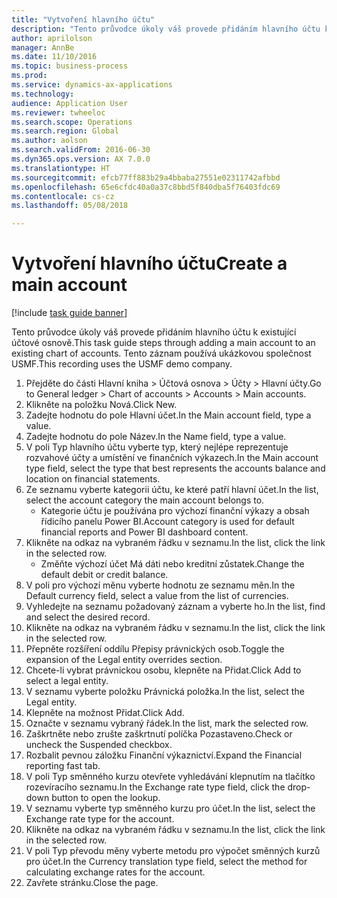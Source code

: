 ```yaml
--- 
title: "Vytvoření hlavního účtu"
description: "Tento průvodce úkoly váš provede přidáním hlavního účtu k existující účtové osnově."
author: aprilolson
manager: AnnBe
ms.date: 11/10/2016
ms.topic: business-process
ms.prod: 
ms.service: dynamics-ax-applications
ms.technology: 
audience: Application User
ms.reviewer: twheeloc
ms.search.scope: Operations
ms.search.region: Global
ms.author: aolson
ms.search.validFrom: 2016-06-30
ms.dyn365.ops.version: AX 7.0.0
ms.translationtype: HT
ms.sourcegitcommit: efcb77ff883b29a4bbaba27551e02311742afbbd
ms.openlocfilehash: 65e6cfdc40a0a37c8bbd5f840dba5f76403fdc69
ms.contentlocale: cs-cz
ms.lasthandoff: 05/08/2018

---
```

# <a name="create-a-main-account"></a><span data-ttu-id="1151c-103">Vytvoření hlavního účtu</span><span class="sxs-lookup"><span data-stu-id="1151c-103">Create a main account</span></span>

[!include [task guide banner](../../includes/task-guide-banner.md)]

<span data-ttu-id="1151c-104">Tento průvodce úkoly váš provede přidáním hlavního účtu k existující účtové osnově.</span><span class="sxs-lookup"><span data-stu-id="1151c-104">This task guide steps through adding a main account to an existing chart of accounts.</span></span> <span data-ttu-id="1151c-105">Tento záznam používá ukázkovou společnost USMF.</span><span class="sxs-lookup"><span data-stu-id="1151c-105">This recording uses the USMF demo company.</span></span>  

1. <span data-ttu-id="1151c-106">Přejděte do části Hlavní kniha > Účtová osnova > Účty > Hlavní účty.</span><span class="sxs-lookup"><span data-stu-id="1151c-106">Go to General ledger > Chart of accounts > Accounts > Main accounts.</span></span>
2. <span data-ttu-id="1151c-107">Klikněte na položku Nová.</span><span class="sxs-lookup"><span data-stu-id="1151c-107">Click New.</span></span>
3. <span data-ttu-id="1151c-108">Zadejte hodnotu do pole Hlavní účet.</span><span class="sxs-lookup"><span data-stu-id="1151c-108">In the Main account field, type a value.</span></span>
4. <span data-ttu-id="1151c-109">Zadejte hodnotu do pole Název.</span><span class="sxs-lookup"><span data-stu-id="1151c-109">In the Name field, type a value.</span></span>
5. <span data-ttu-id="1151c-110">V poli Typ hlavního účtu vyberte typ, který nejlépe reprezentuje rozvahové účty a umístění ve finančních výkazech.</span><span class="sxs-lookup"><span data-stu-id="1151c-110">In the Main account type field, select the type that best represents the accounts balance and location on financial statements.</span></span>
6. <span data-ttu-id="1151c-111">Ze seznamu vyberte kategorii účtu, ke které patří hlavní účet.</span><span class="sxs-lookup"><span data-stu-id="1151c-111">In the list, select the account category the main account belongs to.</span></span>
    * <span data-ttu-id="1151c-112">Kategorie účtu je používána pro výchozí finanční výkazy a obsah řídicího panelu Power BI.</span><span class="sxs-lookup"><span data-stu-id="1151c-112">Account category is used for default financial reports and Power BI dashboard content.</span></span>  
7. <span data-ttu-id="1151c-113">Klikněte na odkaz na vybraném řádku v seznamu.</span><span class="sxs-lookup"><span data-stu-id="1151c-113">In the list, click the link in the selected row.</span></span>
    * <span data-ttu-id="1151c-114">Změňte výchozí účet Má dáti nebo kreditní zůstatek.</span><span class="sxs-lookup"><span data-stu-id="1151c-114">Change the default debit or credit balance.</span></span>  
8. <span data-ttu-id="1151c-115">V poli pro výchozí měnu vyberte hodnotu ze seznamu měn.</span><span class="sxs-lookup"><span data-stu-id="1151c-115">In the Default currency field, select a value from the list of currencies.</span></span>
9. <span data-ttu-id="1151c-116">Vyhledejte na seznamu požadovaný záznam a vyberte ho.</span><span class="sxs-lookup"><span data-stu-id="1151c-116">In the list, find and select the desired record.</span></span>
10. <span data-ttu-id="1151c-117">Klikněte na odkaz na vybraném řádku v seznamu.</span><span class="sxs-lookup"><span data-stu-id="1151c-117">In the list, click the link in the selected row.</span></span>
11. <span data-ttu-id="1151c-118">Přepněte rozšíření oddílu Přepisy právnických osob.</span><span class="sxs-lookup"><span data-stu-id="1151c-118">Toggle the expansion of the Legal entity overrides section.</span></span>
12. <span data-ttu-id="1151c-119">Chcete-li vybrat právnickou osobu, klepněte na Přidat.</span><span class="sxs-lookup"><span data-stu-id="1151c-119">Click Add to select a legal entity.</span></span>
13. <span data-ttu-id="1151c-120">V seznamu vyberte položku Právnická položka.</span><span class="sxs-lookup"><span data-stu-id="1151c-120">In the list, select the Legal entity.</span></span>
14. <span data-ttu-id="1151c-121">Klepněte na možnost Přidat.</span><span class="sxs-lookup"><span data-stu-id="1151c-121">Click Add.</span></span>
15. <span data-ttu-id="1151c-122">Označte v seznamu vybraný řádek.</span><span class="sxs-lookup"><span data-stu-id="1151c-122">In the list, mark the selected row.</span></span>
16. <span data-ttu-id="1151c-123">Zaškrtněte nebo zrušte zaškrtnutí políčka Pozastaveno.</span><span class="sxs-lookup"><span data-stu-id="1151c-123">Check or uncheck the Suspended checkbox.</span></span>
17. <span data-ttu-id="1151c-124">Rozbalit pevnou záložku Finanční výkaznictví.</span><span class="sxs-lookup"><span data-stu-id="1151c-124">Expand the Financial reporting fast tab.</span></span>
18. <span data-ttu-id="1151c-125">V poli Typ směnného kurzu otevřete vyhledávání klepnutím na tlačítko rozevíracího seznamu.</span><span class="sxs-lookup"><span data-stu-id="1151c-125">In the Exchange rate type field, click the drop-down button to open the lookup.</span></span>
19. <span data-ttu-id="1151c-126">V seznamu vyberte typ směnného kurzu pro účet.</span><span class="sxs-lookup"><span data-stu-id="1151c-126">In the list, select the Exchange rate type for the account.</span></span>
20. <span data-ttu-id="1151c-127">Klikněte na odkaz na vybraném řádku v seznamu.</span><span class="sxs-lookup"><span data-stu-id="1151c-127">In the list, click the link in the selected row.</span></span>
21. <span data-ttu-id="1151c-128">V poli Typ převodu měny vyberte metodu pro výpočet směnných kurzů pro účet.</span><span class="sxs-lookup"><span data-stu-id="1151c-128">In the Currency translation type field, select the method for calculating exchange rates for the account.</span></span>
22. <span data-ttu-id="1151c-129">Zavřete stránku.</span><span class="sxs-lookup"><span data-stu-id="1151c-129">Close the page.</span></span>


